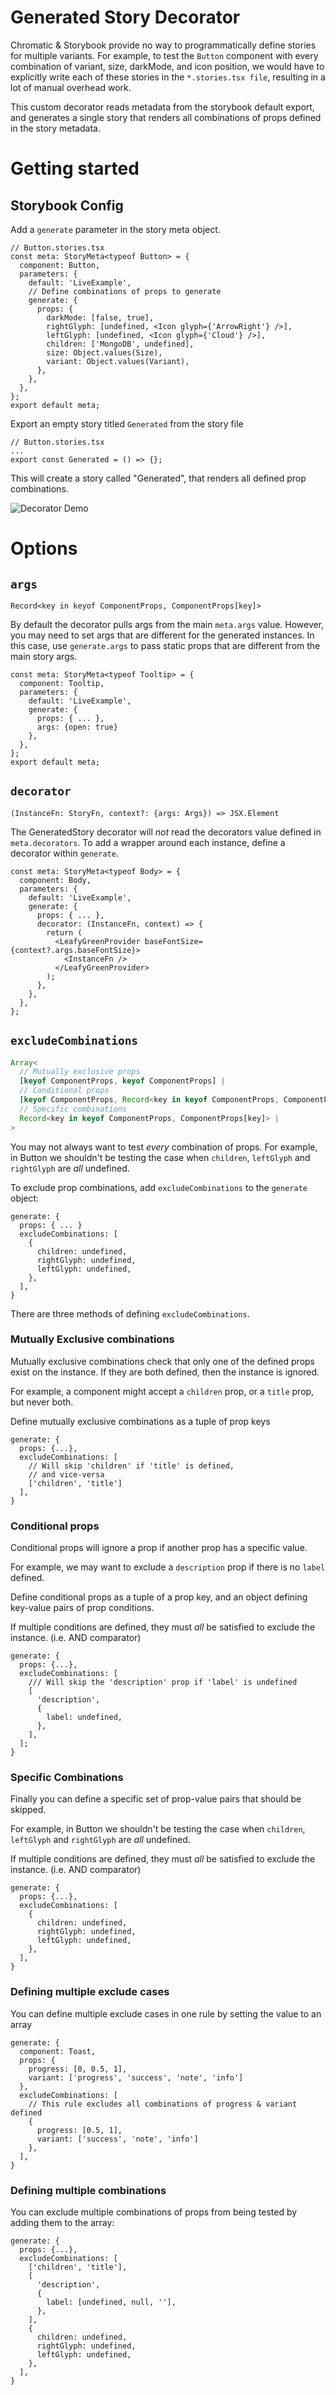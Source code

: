 # Generated Story Decorator

Chromatic & Storybook provide no way to programmatically define stories for multiple variants. For example, to test the `Button` component with every combination of variant, size, darkMode, and icon position, we would have to explicitly write each of these stories in the `*.stories.tsx file`, resulting in a lot of manual overhead work.

This custom decorator reads metadata from the storybook default export, and generates a single story that renders all combinations of props defined in the story metadata.

# Getting started

## Storybook Config

Add a `generate` parameter in the story meta object.

```tsx
// Button.stories.tsx
const meta: StoryMeta<typeof Button> = {
  component: Button,
  parameters: {
    default: 'LiveExample',
    // Define combinations of props to generate
    generate: {
      props: {
        darkMode: [false, true],
        rightGlyph: [undefined, <Icon glyph={'ArrowRight'} />],
        leftGlyph: [undefined, <Icon glyph={'Cloud'} />],
        children: ['MongoDB', undefined],
        size: Object.values(Size),
        variant: Object.values(Variant),
      },
    },
  },
};
export default meta;
```

Export an empty story titled `Generated` from the story file

```tsx
// Button.stories.tsx
...
export const Generated = () => {};
```

This will create a story called "Generated", that renders all defined prop combinations.

![Decorator Demo](./docs/decorator-demo.png)

# Options

## `args`

`Record<key in keyof ComponentProps, ComponentProps[key]>`

By default the decorator pulls args from the main `meta.args` value. However, you may need to set args that are different for the generated instances. In this case,
use `generate.args` to pass static props that are different from the main story args.

```tsx
const meta: StoryMeta<typeof Tooltip> = {
  component: Tooltip,
  parameters: {
    default: 'LiveExample',
    generate: {
      props: { ... },
      args: {open: true}
    },
  },
};
export default meta;
```

## `decorator`

`(InstanceFn: StoryFn, context?: {args: Args}) => JSX.Element`

The GeneratedStory decorator will _not_ read the decorators value defined in `meta.decorators`. To add a wrapper around each instance, define a decorator within `generate`.

```tsx
const meta: StoryMeta<typeof Body> = {
  component: Body,
  parameters: {
    default: 'LiveExample',
    generate: {
      props: { ... },
      decorator: (InstanceFn, context) => {
        return (
          <LeafyGreenProvider baseFontSize={context?.args.baseFontSize}>
            <InstanceFn />
          </LeafyGreenProvider>
        );
      },
    },
  },
};
```

## `excludeCombinations`

```ts
Array<
  // Mutually exclusive props
  [keyof ComponentProps, keyof ComponentProps] |
  // Conditional props
  [keyof ComponentProps, Record<key in keyof ComponentProps, ComponentProps[key]>]
  // Specific combinations
  Record<key in keyof ComponentProps, ComponentProps[key]> |
>
```

You may not always want to test _every_ combination of props. For example, in Button we shouldn't be testing the case when `children`, `leftGlyph` and `rightGlyph` are _all_ undefined.

To exclude prop combinations, add `excludeCombinations` to the `generate` object:

```tsx
generate: {
  props: { ... }
  excludeCombinations: [
    {
      children: undefined,
      rightGlyph: undefined,
      leftGlyph: undefined,
    },
  ],
}
```

There are three methods of defining `excludeCombinations`.

### Mutually Exclusive combinations

Mutually exclusive combinations check that only one of the defined props exist on the instance. If they are both defined, then the instance is ignored.

For example, a component might accept a `children` prop, or a `title` prop, but never both.

Define mutually exclusive combinations as a tuple of prop keys

```tsx
generate: {
  props: {...},
  excludeCombinations: [
    // Will skip 'children' if 'title' is defined,
    // and vice-versa
    ['children', 'title']
  ],
}
```

### Conditional props

Conditional props will ignore a prop if another prop has a specific value.

For example, we may want to exclude a `description` prop if there is no `label` defined.

Define conditional props as a tuple of a prop key, and an object defining key-value pairs of prop conditions.

If multiple conditions are defined, they must _all_ be satisfied to exclude the instance. (i.e. AND comparator)

```tsx
generate: {
  props: {...},
  excludeCombinations: [
    /// Will skip the 'description' prop if 'label' is undefined
    [
      'description',
      {
        label: undefined,
      },
    ],
  ];
}
```

### Specific Combinations

Finally you can define a specific set of prop-value pairs that should be skipped.

For example, in Button we shouldn't be testing the case when `children`, `leftGlyph` and `rightGlyph` are _all_ undefined.

If multiple conditions are defined, they must _all_ be satisfied to exclude the instance. (i.e. AND comparator)

```tsx
generate: {
  props: {...},
  excludeCombinations: [
    {
      children: undefined,
      rightGlyph: undefined,
      leftGlyph: undefined,
    },
  ],
}
```

### Defining multiple exclude cases

You can define multiple exclude cases in one rule by setting the value to an array

```tsx
generate: {
  component: Toast,
  props: {
    progress: [0, 0.5, 1],
    variant: ['progress', 'success', 'note', 'info']
  },
  excludeCombinations: [
    // This rule excludes all combinations of progress & variant defined
    {
      progress: [0.5, 1],
      variant: ['success', 'note', 'info']
    },
  ],
}
```

### Defining multiple combinations

You can exclude multiple combinations of props from being tested by adding them to the array:

```tsx
generate: {
  props: {...},
  excludeCombinations: [
    ['children', 'title'],
    [
      'description',
      {
        label: [undefined, null, ''],
      },
    ],
    {
      children: undefined,
      rightGlyph: undefined,
      leftGlyph: undefined,
    },
  ],
}
```
